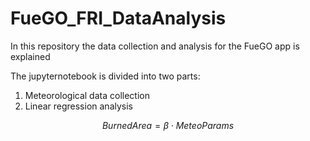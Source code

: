 # FueGO_FRI_DataAnalysis
In this repository the data collection and analysis for the FueGO app is explained

The jupyternotebook is divided into two parts:
1. Meteorological data collection
2. Linear regression analysis

$$ BurnedArea = \beta \cdot MeteoParams $$
